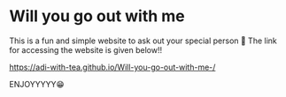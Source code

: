 # Will you go out with me
This is a fun and simple website to ask out your special person 🤭
The link for accessing the website is given below!!

https://adi-with-tea.github.io/Will-you-go-out-with-me-/

ENJOYYYYY😁
